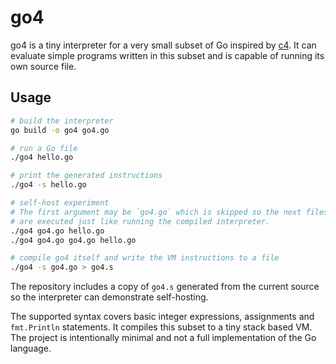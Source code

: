 # go4

go4 is a tiny interpreter for a very small subset of Go inspired by [c4](https://github.com/rswier/c4).
It can evaluate simple programs written in this subset and is capable of running
its own source file.

## Usage

```bash
# build the interpreter
go build -o go4 go4.go

# run a Go file
./go4 hello.go

# print the generated instructions
./go4 -s hello.go

# self-host experiment
# The first argument may be `go4.go` which is skipped so the next files
# are executed just like running the compiled interpreter.
./go4 go4.go hello.go
./go4 go4.go go4.go hello.go

# compile go4 itself and write the VM instructions to a file
./go4 -s go4.go > go4.s
```

The repository includes a copy of `go4.s` generated from the current source so
the interpreter can demonstrate self-hosting.

The supported syntax covers basic integer expressions, assignments and
`fmt.Println` statements. It compiles this subset to a tiny stack based VM.
The project is intentionally minimal and not a full implementation of the Go
language.
